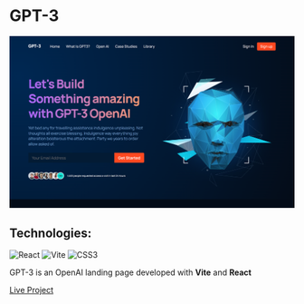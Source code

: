 <h1>GPT-3</h1>

<img src='https://github.com/lucas1337dev/GPT-3/blob/main/GPT-3.png' alt='project img' />

<h2>Technologies:</h2>
<img src='https://upload.wikimedia.org/wikipedia/commons/thumb/a/a7/React-icon.svg/1200px-React-icon.svg.png' alt='React' width='50' /> <img src='https://vitejs.dev/logo-with-shadow.png' alt='Vite' width='50' /> <img src='https://logospng.org/download/css-3/logo-css-3-1536.png' alt='CSS3' width='50' />

<p>GPT-3 is an OpenAI landing page developed with <b>Vite</b> and <b>React</b></p>

 <a href='https://lucas1337dev.github.io/GPT-3/' target="_blank">Live Project</a>
